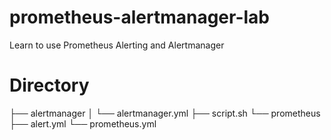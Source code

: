 # prometheus-alertmanager-lab
Learn to use Prometheus Alerting and Alertmanager

# Directory
├── alertmanager
│   └── alertmanager.yml
├── script.sh
└── prometheus
    ├── alert.yml
    └── prometheus.yml
